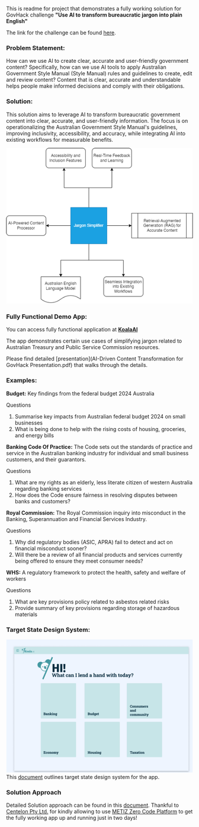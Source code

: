 This is readme for project that demonstrates a fully working solution for GovHack challenge **"Use AI to transform bureaucratic jargon into plain English"**

The link for the challenge can be found [here](https://hackerspace.govhack.org/challenges/use_ai_to_transform_bureaucratic_jargon_into_plain_english).

### Problem Statement:
How can we use AI to create clear, accurate and user-friendly government content? Specifically, how can we use AI tools to apply Australian Government Style Manual (Style Manual) rules and guidelines to create, edit and review content?
Content that is clear, accurate and understandable helps people make informed decisions and comply with their obligations.

### Solution:
This solution aims to leverage AI to transform bureaucratic government content into clear, accurate, and user-friendly information. The focus is on operationalizing the Australian Government Style Manual's guidelines, improving inclusivity, accessibility, and accuracy, while integrating AI into existing workflows for measurable benefits.

![High level Solution](diagram.png)


### Fully Functional Demo App:
You can access fully functional application at [**KoalaAI**](https://dev.digionboard.centelon.com/govhack)

The app demonstrates certain use cases of simplifying jargon related to Australian Treasury and Public Service Commission resources.

Please find detailed [presentation](AI-Driven Content Transformation for GovHack Presentation.pdf) that walks through the details.


### Examples:

**Budget:**
Key findings from the federal budget 2024 Australia

Questions
1. Summarise key impacts from Australian federal budget 2024 on small businesses
2. What is being done to help with the rising costs of housing, groceries, and energy bills

**Banking Code Of Practice:** The Code sets out the standards of practice and service in the Australian banking industry for individual and small business customers, and their guarantors.

Questions
1. What are my rights as an elderly, less literate citizen of western Australia regarding banking services
2. How does the Code ensure fairness in resolving disputes between banks and customers?

**Royal Commission:**
The Royal Commission inquiry into misconduct in the Banking, Superannuation and Financial Services Industry.

Questions 
1. Why did regulatory bodies (ASIC, APRA) fail to detect and act on financial misconduct sooner? 
2. Will there be a review of all financial products and services currently being offered to ensure they meet consumer needs?

**WHS:** A regulatory framework to protect the health, safety and welfare of workers

Questions
1. What are key provisions policy related to asbestos related risks 
2. Provide summary of key provisions regarding storage of hazardous materials

### Target State Design System:
![](koalaai.png)
This [document](koala%20AI%20Design%20System.pdf) outlines target state design system for the app.

### Solution Approach
Detailed Solution approach can be found in this [document](AI-Driven%20Content%20Transformation%20for%20GovHack.pdf).
Thankful to [Centelon Pty Ltd.](https://www.centelon.com) for kindly allowing to use [METIZ Zero Code Platform](https://metiz.ai/) to get the fully working app up and running just in two days!

